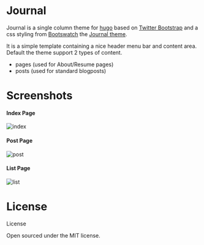 Journal
==================

Journal is a single column theme for [hugo](http://hugo.spf13.com/) based on [Twitter Bootstrap](http://getbootstrap.com/) and a css styling from [Bootswatch](http://bootswatch.com/) the [Journal theme](http://bootswatch.com/journal/).

It is a simple template containing a nice header menu bar and content area. Default the theme support 2 types of content.

* pages (used for About/Resume pages)
* posts (used for standard blogposts)

# Screenshots

#### Index Page
![index](http://mpas.github.io/img/hugo-journal/index.png)

#### Post Page
![post](http://mpas.github.io/img/hugo-journal/post.png)

#### List Page
![list](http://mpas.github.io/img/hugo-journal/list.png)

# License
License

Open sourced under the MIT license.
